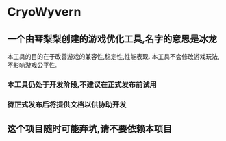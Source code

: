 # CryoWyvern  
## 一个由琴梨梨创建的游戏优化工具,名字的意思是冰龙 
本工具的目的在于改善游戏的兼容性,稳定性,性能表现. 本工具不会修改游戏玩法,不影响游戏公平性.  
### 本工具仍处于开发阶段,不建议在正式发布前试用  
### 待正式发布后将提供文档以供协助开发  

## 这个项目随时可能弃坑,请不要依赖本项目  
